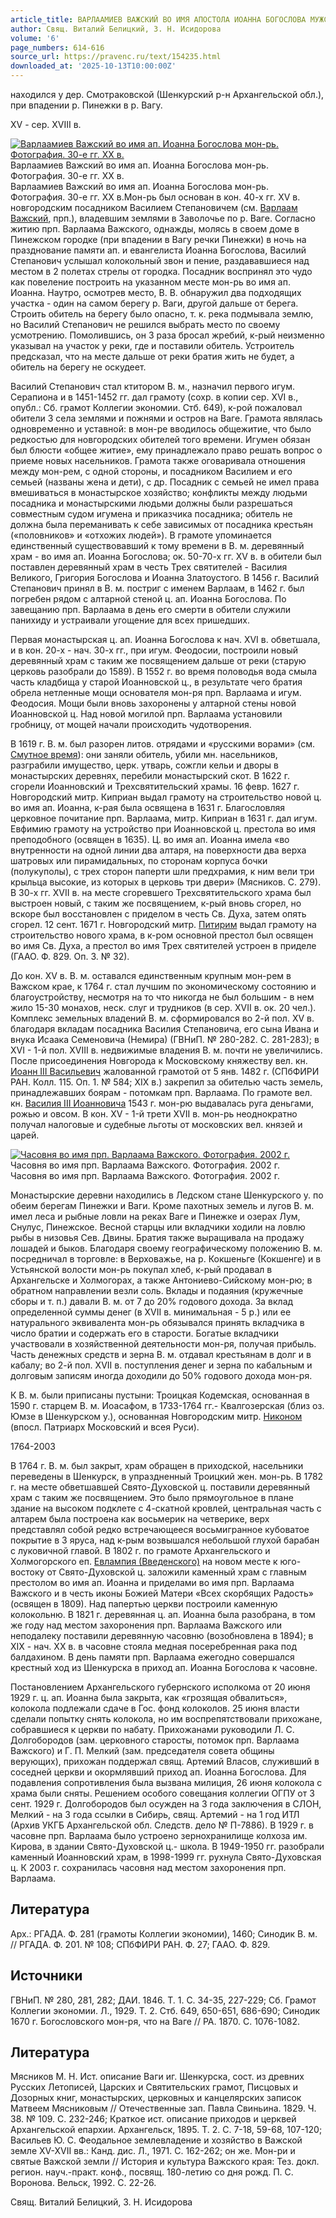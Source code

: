 ```yaml
---
article_title: ВАРЛААМИЕВ ВАЖСКИЙ ВО ИМЯ АПОСТОЛА ИОАННА БОГОСЛОВА МУЖСКОЙ МОНАСТЫРЬ
author: Свящ. Виталий Белицкий, З. Н. Исидорова
volume: '6'
page_numbers: 614-616
source_url: https://pravenc.ru/text/154235.html
downloaded_at: '2025-10-13T10:00:00Z'
---
```


находился у дер. Смотраковской (Шенкурский р-н Архангельской обл.), при впадении р. Пинежки в р. Вагу.

XV - сер. XVIII в.

[![Варлаамиев Важский во имя ап. Иоанна Богослова мон-рь. Фотография. 30-е гг. ХХ в.](https://pravenc.ru/data/225/461/1234/i200.jpg "Кликните для увеличения картинки")](https://pravenc.ru/data/225/461/1234/i400.jpg)Варлаамиев Важский во имя ап. Иоанна Богослова мон-рь. Фотография. 30-е гг. ХХ в.  
Варлаамиев Важский во имя ап. Иоанна Богослова мон-рь. Фотография. 30-е гг. ХХ в.Мон-рь был основан в кон. 40-х гг. XV в. новгородским посадником Василием Степановичем (см. [Варлаам Важский](<https://pravenc.ru/text/Варлаам Важский.html>), прп.), владевшим землями в Заволочье по р. Ваге. Согласно житию прп. Варлаама Важского, однажды, молясь в своем доме в Пинежском городке (при впадении в Вагу речки Пинежки) в ночь на празднование памяти ап. и евангелиста Иоанна Богослова, Василий Степанович услышал колокольный звон и пение, раздававшиеся над местом в 2 полетах стрелы от городка. Посадник воспринял это чудо как повеление построить на указанном месте мон-рь во имя ап. Иоанна. Наутро, осмотрев место, В. В. обнаружил два подходящих участка - один на самом берегу р. Ваги, другой дальше от берега. Строить обитель на берегу было опасно, т. к. река подмывала землю, но Василий Степанович не решился выбрать место по своему усмотрению. Помолившись, он 3 раза бросал жребий, к-рый неизменно указывал на участок у реки, где и поставили обитель. Устроитель предсказал, что на месте дальше от реки братия жить не будет, а обитель на берегу не оскудеет.

Василий Степанович стал ктитором В. м., назначил первого игум. Серапиона и в 1451-1452 гг. дал грамоту (сохр. в копии сер. XVI в., опубл.: Сб. грамот Коллегии экономии. Стб. 649), к-рой пожаловал обители 3 села землями и пожнями и остров на Ваге. Грамота являлась одновременно и уставной: в мон-ре вводилось общежитие, что было редкостью для новгородских обителей того времени. Игумен обязан был блюсти «общее житие», ему принадлежало право решать вопрос о приеме новых насельников. Грамота также оговаривала отношения между мон-рем, с одной стороны, и посадником Василием и его семьей (названы жена и дети), с др. Посадник с семьей не имел права вмешиваться в монастырское хозяйство; конфликты между людьми посадника и монастырскими людьми должны были разрешаться совместным судом игумена и приказчика посадника; обитель не должна была переманивать к себе зависимых от посадника крестьян («половников» и «отхожих людей»). В грамоте упоминается единственный существовавший к тому времени в В. м. деревянный храм - во имя ап. Иоанна Богослова; ок. 50-70-х гг. XV в. в обители был поставлен деревянный храм в честь Трех святителей - Василия Великого, Григория Богослова и Иоанна Златоустого. В 1456 г. Василий Степанович принял в В. м. постриг с именем Варлаам, в 1462 г. был погребен рядом с алтарной стеной ц. ап. Иоанна Богослова. По завещанию прп. Варлаама в день его смерти в обители служили панихиду и устраивали угощение для всех пришедших.

Первая монастырская ц. ап. Иоанна Богослова к нач. XVI в. обветшала, и в кон. 20-х - нач. 30-х гг., при игум. Феодосии, построили новый деревянный храм с таким же посвящением дальше от реки (старую церковь разобрали до 1589). В 1552 г. во время половодья вода смыла часть кладбища у старой Иоанновской ц., в результате чего братия обрела нетленные мощи основателя мон-ря прп. Варлаама и игум. Феодосия. Мощи были вновь захоронены у алтарной стены новой Иоанновской ц. Над новой могилой прп. Варлаама установили гробницу, от мощей начали происходить чудотворения.

В 1619 г. В. м. был разорен литов. отрядами и «русскими ворами» (см. [Смутное время](<https://pravenc.ru/text/Смутное время.html>)): они заняли обитель, убили мн. насельников, разграбили имущество, церк. утварь, сожгли кельи и дворы в монастырских деревнях, перебили монастырский скот. В 1622 г. сгорели Иоанновский и Трехсвятительский храмы. 16 февр. 1627 г. Новгородский митр. Киприан выдал грамоту на строительство новой ц. во имя ап. Иоанна, к-рая была освящена в 1631 г. Благословляя церковное почитание прп. Варлаама, митр. Киприан в 1631 г. дал игум. Евфимию грамоту на устройство при Иоанновской ц. престола во имя преподобного (освящен в 1635). Ц. во имя ап. Иоанна имела «во внутренности на одной линии два алтаря, на поверхности два верха шатровых или пирамидальных, по сторонам корпуса бочки (полукуполы), с трех сторон паперти шли предхрамия, к ним вели три крыльца высокие, из которых в церковь три двери» (Мясников. С. 279). В 30-х гг. XVII в. на месте сгоревшего Трехсвятительского храма был выстроен новый, с таким же посвящением, к-рый вновь сгорел, но вскоре был восстановлен с приделом в честь Св. Духа, затем опять сгорел. 12 сент. 1671 г. Новгородский митр. [Питирим](https://pravenc.ru/text/Питирим.html) выдал грамоту на строительство нового храма, в к-ром основной престол был освящен во имя Св. Духа, а престол во имя Трех святителей устроен в приделе (ГААО. Ф. 829. Оп. 3. № 32).

До кон. XV в. В. м. оставался единственным крупным мон-рем в Важском крае, к 1764 г. стал лучшим по экономическому состоянию и благоустройству, несмотря на то что никогда не был большим - в нем жило 15-30 монахов, неск. слуг и трудников (в сер. XVII в. ок. 20 чел.). Комплекс земельных владений В. м. сформировался во 2-й пол. XV в. благодаря вкладам посадника Василия Степановича, его сына Ивана и внука Исаака Семеновича (Немира) (ГВНиП. № 280-282. С. 281-283); в XVI - 1-й пол. XVIII в. недвижимые владения В. м. почти не увеличились. После присоединения Новгорода к Московскому княжеству вел. кн. [Иоанн III Васильевич](<https://pravenc.ru/text/Иоанн III Васильевич.html>) жалованной грамотой от 5 янв. 1482 г. (СПбФИРИ РАН. Колл. 115. Оп. 1. № 584; XIX в.) закрепил за обителью часть земель, принадлежавших боярам - потомкам прп. Варлаама. По грамоте вел. кн. [Василия III Иоанновича](<https://pravenc.ru/text/Василий III Иоаннович.html>) 1543 г. мон-рю выдавалась руга деньгами, рожью и овсом. В кон. XV - 1-й трети XVII в. мон-рь неоднократно получал налоговые и судебные льготы от московских вел. князей и царей.

[![Часовня во имя прп. Варлаама Важского. Фотография. 2002 г.](https://pravenc.ru/data/224/461/1234/i200.jpg "Кликните для увеличения картинки")](https://pravenc.ru/data/224/461/1234/i400.jpg)Часовня во имя прп. Варлаама Важского. Фотография. 2002 г.  
Часовня во имя прп. Варлаама Важского. Фотография. 2002 г.

Монастырские деревни находились в Ледском стане Шенкурского у. по обеим берегам Пинежки и Ваги. Кроме пахотных земель и лугов В. м. имел леса и рыбные ловли на реках Ваге и Пинежке и озерах Лум, Снулус, Пинежское. Весной старцы или вкладчики ходили на ловлю рыбы в низовья Сев. Двины. Братия также выращивала на продажу лошадей и быков. Благодаря своему географическому положению В. м. посредничал в торговле: в Верховажье, на р. Кокшеньге (Кокшенге) и в Устьянской волости мон-рь покупал хлеб, к-рый продавал в Архангельске и Холмогорах, а также Антониево-Сийскому мон-рю; в обратном направлении везли соль. Вклады и подаяния (кружечные сборы и т. п.) давали В. м. от 7 до 20% годового дохода. За вклад определенной суммы денег (в XVII в. минимальная - 5 р.) или ее натурального эквивалента мон-рь обязывался принять вкладчика в число братии и содержать его в старости. Богатые вкладчики участвовали в хозяйственной деятельности мон-ря, получая прибыль. Часть денежных средств и зерна В. м. отдавал крестьянам в долг и в кабалу; во 2-й пол. XVII в. поступления денег и зерна по кабальным и долговым записям иногда доходили до 50% годового дохода мон-ря.

К В. м. были приписаны пустыни: Троицкая Кодемская, основанная в 1590 г. старцем В. м. Иоасафом, в 1733-1764 гг.- Квалгозерская (близ оз. Юмзе в Шенкурском у.), основанная Новгородским митр. [Никоном](https://pravenc.ru/text/Никон.html) (впосл. Патриарх Московский и всея Руси).

1764-2003

В 1764 г. В. м. был закрыт, храм обращен в приходской, насельники переведены в Шенкурск, в упраздненный Троицкий жен. мон-рь. В 1782 г. на месте обветшавшей Свято-Духовской ц. поставили деревянный храм с таким же посвящением. Это было прямоугольное в плане здание на высоком подклете с 4-скатной кровлей, центральная часть с алтарем была построена как восьмерик на четверике, верх представлял собой редко встречающееся восьмигранное кубоватое покрытие в 3 яруса, над к-рым возвышался небольшой глухой барабан с луковичной главой. В 1802 г. по грамоте Архангельского и Холмогорского еп. [Евлампия (Введенского)](<https://pravenc.ru/text/Евлампия (Введенского).html>) на новом месте к юго-востоку от Свято-Духовской ц. заложили каменный храм с главным престолом во имя ап. Иоанна и приделами во имя прп. Варлаама Важского и в честь иконы Божией Матери «Всех скорбящих Радость» (освящен в 1809). Над папертью церкви построили каменную колокольню. В 1821 г. деревянная ц. ап. Иоанна была разобрана, в том же году над местом захоронения прп. Варлаама Важского или неподалеку поставили деревянную часовню (возобновлена в 1894); в XIX - нач. XX в. в часовне стояла медная посеребренная рака под балдахином. В день памяти прп. Варлаама ежегодно совершался крестный ход из Шенкурска в приход ап. Иоанна Богослова к часовне.

Постановлением Архангельского губернского исполкома от 20 июня 1929 г. ц. ап. Иоанна была закрыта, как «грозящая обвалиться», колокола подлежали сдаче в Гос. фонд колоколов. 25 июня власти сделали попытку снять колокола, но им воспрепятствовали прихожане, собравшиеся к церкви по набату. Прихожанами руководили Л. С. Долгобородов (зам. церковного старосты, потомок прп. Варлаама Важского) и Г. П. Мелкий (зам. председателя совета общины верующих), прихожан поддержал свящ. Артемий Власов, служивший в соседней церкви и окормлявший приход ап. Иоанна Богослова. Для подавления сопротивления была вызвана милиция, 26 июня колокола с храма были сняты. Решением особого совещания коллегии ОГПУ от 3 сент. 1929 г. Долгобородов был осужден на 3 года заключения в СЛОН, Мелкий - на 3 года ссылки в Сибирь, свящ. Артемий - на 1 год ИТЛ (Архив УКГБ Архангельской обл. Следств. дело № П-7886). В 1929 г. в часовне прп. Варлаама было устроено зернохранилище колхоза им. Кирова, в здании Свято-Духовской ц.- школа. В 1949-1950 гг. разобрали каменный Иоанновский храм, в 1998-1999 гг. рухнула Свято-Духовская ц. К 2003 г. сохранилась часовня над местом захоронения прп. Варлаама.

## Литература

Арх.: РГАДА. Ф. 281 (грамоты Коллегии экономии), 1460; Синодик В. м. // РГАДА. Ф. 201. № 108; СПбФИРИ РАН. Ф. 27; ГААО. Ф. 829.

## Источники

ГВНиП. № 280, 281, 282; ДАИ. 1846. Т. 1. С. 34-35, 227-229; Сб. Грамот Коллегии экономии. Л., 1929. Т. 2. Стб. 649, 650-651, 686-690; Синодик 1670 г. Богословского мон-ря, что на Ваге // РА. 1870. С. 1076-1082.

## Литература

Мясников М. Н. Ист. описание Ваги иг. Шенкурска, сост. из древних Русских Летописей, Царских и Святительских грамот, Писцовых и Дозорных книг, монастырских, церковных и канцелярских записок Матвеем Мясниковым // Отечественные зап. Павла Свиньина. 1829. Ч. 38. № 109. С. 232-246; Краткое ист. описание приходов и церквей Архангельской епархии. Архангельск, 1895. Т. 2. С. 7-18, 59-68, 107-120; Васильев Ю. С. Феодальное землевладение и хозяйство в Важской земле XV-XVII вв.: Канд. дис. Л., 1971. С. 162-262; он же. Мон-ри и святые Важской земли // История и культура Важского края: Тез. докл. регион. науч.-практ. конф., посвящ. 180-летию со дня рожд. П. С. Воронова. Вельск, 1992. С. 22-26.

Свящ. Виталий Белицкий, З. Н. Исидорова
